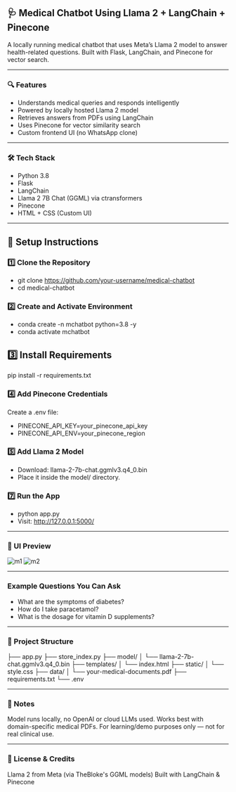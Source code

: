 ## 🩺 Medical Chatbot Using Llama 2 + LangChain + Pinecone

A locally running medical chatbot that uses Meta’s Llama 2 model to answer health-related questions. Built with Flask, LangChain, and Pinecone for vector search.

---

### 🔍 Features
- Understands medical queries and responds intelligently
- Powered by locally hosted Llama 2 model
- Retrieves answers from PDFs using LangChain
- Uses Pinecone for vector similarity search
- Custom frontend UI (no WhatsApp clone)

---

### 🛠️ Tech Stack

- Python 3.8
- Flask
- LangChain
- Llama 2 7B Chat (GGML) via ctransformers
- Pinecone
- HTML + CSS (Custom UI)

---

## 🚀 Setup Instructions

### 1️⃣ Clone the Repository

- git clone https://github.com/your-username/medical-chatbot
- cd medical-chatbot

### 2️⃣ Create and Activate Environment

- conda create -n mchatbot python=3.8 -y
- conda activate mchatbot

## 3️⃣ Install Requirements

pip install -r requirements.txt

### 4️⃣ Add Pinecone Credentials

Create a .env file:
- PINECONE_API_KEY=your_pinecone_api_key
- PINECONE_API_ENV=your_pinecone_region

### 5️⃣ Add Llama 2 Model

- Download: llama-2-7b-chat.ggmlv3.q4_0.bin
- Place it inside the model/ directory.

### 7️⃣ Run the App

- python app.py
- Visit: http://127.0.0.1:5000/

---

### 📸 UI Preview
![m1](https://github.com/user-attachments/assets/ab5b2656-91be-4d28-ac0f-835b88596620)
![m2](https://github.com/user-attachments/assets/e540c7cc-4740-46fd-b868-358f43dead2b)

---

### Example Questions You Can Ask

- What are the symptoms of diabetes?
- How do I take paracetamol?
- What is the dosage for vitamin D supplements?

---

### 📁 Project Structure

├── app.py
├── store_index.py
├── model/
│   └── llama-2-7b-chat.ggmlv3.q4_0.bin
├── templates/
│   └── index.html
├── static/
│   └── style.css
├── data/
│   └── your-medical-documents.pdf
├── requirements.txt
└── .env


---

### 📝 Notes

Model runs locally, no OpenAI or cloud LLMs used.
Works best with domain-specific medical PDFs.
For learning/demo purposes only — not for real clinical use.

---

### 📢 License & Credits

Llama 2 from Meta (via TheBloke's GGML models)
Built with LangChain & Pinecone

